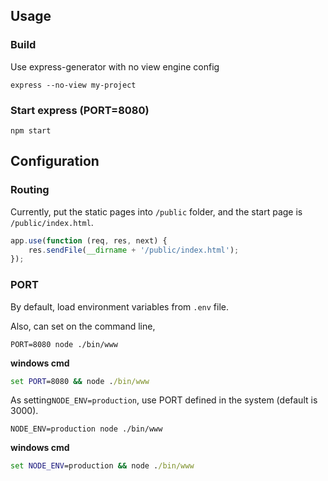 ## Usage

### Build

Use express-generator with no view engine config
```
express --no-view my-project
```

### Start express (PORT=8080)
```
npm start
```

## Configuration

### Routing

Currently, put the static pages into ```/public``` folder, and the start page is ```/public/index.html```.
```javascript
app.use(function (req, res, next) {
    res.sendFile(__dirname + '/public/index.html');
});
```

### PORT

By default, load environment variables from ```.env``` file.

Also, can set on the command line,
```
PORT=8080 node ./bin/www
```

**windows cmd**
```cmd
set PORT=8080 && node ./bin/www
```

As setting```NODE_ENV=production```, use PORT defined in the system (default is 3000).
```
NODE_ENV=production node ./bin/www
```

**windows cmd**
```cmd
set NODE_ENV=production && node ./bin/www
```

